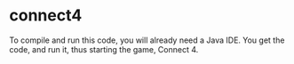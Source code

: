 # connect4
To compile and run this code, you will already need a Java IDE. 
You get the code, and run it, thus starting the game, Connect 4.
